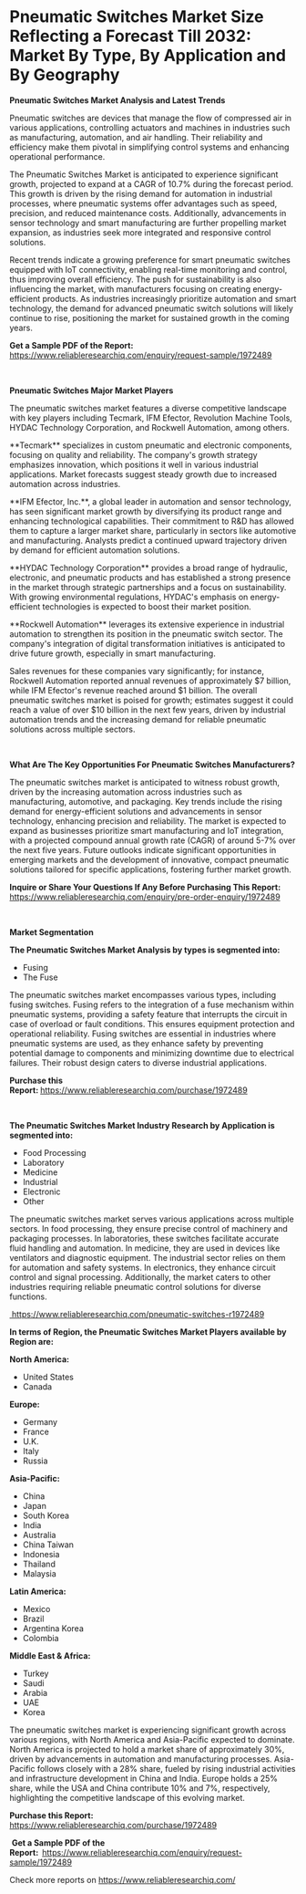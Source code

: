 <p><h1>Pneumatic Switches Market Size Reflecting a Forecast Till 2032: Market By Type, By Application and By Geography</h1></p><p><strong>Pneumatic Switches Market Analysis and Latest Trends</strong></p>
<p><p>Pneumatic switches are devices that manage the flow of compressed air in various applications, controlling actuators and machines in industries such as manufacturing, automation, and air handling. Their reliability and efficiency make them pivotal in simplifying control systems and enhancing operational performance.</p><p>The Pneumatic Switches Market is anticipated to experience significant growth, projected to expand at a CAGR of 10.7% during the forecast period. This growth is driven by the rising demand for automation in industrial processes, where pneumatic systems offer advantages such as speed, precision, and reduced maintenance costs. Additionally, advancements in sensor technology and smart manufacturing are further propelling market expansion, as industries seek more integrated and responsive control solutions.</p><p>Recent trends indicate a growing preference for smart pneumatic switches equipped with IoT connectivity, enabling real-time monitoring and control, thus improving overall efficiency. The push for sustainability is also influencing the market, with manufacturers focusing on creating energy-efficient products. As industries increasingly prioritize automation and smart technology, the demand for advanced pneumatic switch solutions will likely continue to rise, positioning the market for sustained growth in the coming years.</p></p>
<p><strong>Get a Sample PDF of the Report:&nbsp;</strong> <a href="https://www.reliableresearchiq.com/enquiry/request-sample/1972489?utm_campaign=2927&utm_medium=2&utm_source=Github&utm_content=ia&utm_term=10042025&utm_id=pneumatic-switches">https://www.reliableresearchiq.com/enquiry/request-sample/1972489</a></p>
<p>&nbsp;</p>
<p><strong>Pneumatic Switches Major Market Players</strong></p>
<p><p>The pneumatic switches market features a diverse competitive landscape with key players including Tecmark, IFM Efector, Revolution Machine Tools, HYDAC Technology Corporation, and Rockwell Automation, among others. </p><p>**Tecmark** specializes in custom pneumatic and electronic components, focusing on quality and reliability. The company's growth strategy emphasizes innovation, which positions it well in various industrial applications. Market forecasts suggest steady growth due to increased automation across industries.</p><p>**IFM Efector, Inc.**, a global leader in automation and sensor technology, has seen significant market growth by diversifying its product range and enhancing technological capabilities. Their commitment to R&D has allowed them to capture a larger market share, particularly in sectors like automotive and manufacturing. Analysts predict a continued upward trajectory driven by demand for efficient automation solutions.</p><p>**HYDAC Technology Corporation** provides a broad range of hydraulic, electronic, and pneumatic products and has established a strong presence in the market through strategic partnerships and a focus on sustainability. With growing environmental regulations, HYDAC's emphasis on energy-efficient technologies is expected to boost their market position.</p><p>**Rockwell Automation** leverages its extensive experience in industrial automation to strengthen its position in the pneumatic switch sector. The company's integration of digital transformation initiatives is anticipated to drive future growth, especially in smart manufacturing.</p><p>Sales revenues for these companies vary significantly; for instance, Rockwell Automation reported annual revenues of approximately $7 billion, while IFM Efector's revenue reached around $1 billion. The overall pneumatic switches market is poised for growth; estimates suggest it could reach a value of over $10 billion in the next few years, driven by industrial automation trends and the increasing demand for reliable pneumatic solutions across multiple sectors.</p></p>
<p>&nbsp;</p>
<p><strong>What Are The Key Opportunities For Pneumatic Switches Manufacturers?</strong></p>
<p><p>The pneumatic switches market is anticipated to witness robust growth, driven by the increasing automation across industries such as manufacturing, automotive, and packaging. Key trends include the rising demand for energy-efficient solutions and advancements in sensor technology, enhancing precision and reliability. The market is expected to expand as businesses prioritize smart manufacturing and IoT integration, with a projected compound annual growth rate (CAGR) of around 5-7% over the next five years. Future outlooks indicate significant opportunities in emerging markets and the development of innovative, compact pneumatic solutions tailored for specific applications, fostering further market growth.</p></p>
<p><strong>Inquire or Share Your Questions If Any Before Purchasing This Report:</strong> <a href="https://www.reliableresearchiq.com/enquiry/pre-order-enquiry/1972489?utm_campaign=2927&utm_medium=2&utm_source=Github&utm_content=ia&utm_term=10042025&utm_id=pneumatic-switches">https://www.reliableresearchiq.com/enquiry/pre-order-enquiry/1972489</a></p>
<p>&nbsp;</p>
<p><strong>Market Segmentation</strong></p>
<p><strong>The Pneumatic Switches Market Analysis by types is segmented into:</strong></p>
<p><ul><li>Fusing</li><li>The Fuse</li></ul></p>
<p><p>The pneumatic switches market encompasses various types, including fusing switches. Fusing refers to the integration of a fuse mechanism within pneumatic systems, providing a safety feature that interrupts the circuit in case of overload or fault conditions. This ensures equipment protection and operational reliability. Fusing switches are essential in industries where pneumatic systems are used, as they enhance safety by preventing potential damage to components and minimizing downtime due to electrical failures. Their robust design caters to diverse industrial applications.</p></p>
<p><strong>Purchase this Report:&nbsp;</strong><a href="https://www.reliableresearchiq.com/purchase/1972489?utm_campaign=2927&utm_medium=2&utm_source=Github&utm_content=ia&utm_term=10042025&utm_id=pneumatic-switches">https://www.reliableresearchiq.com/purchase/1972489</a></p>
<p>&nbsp;</p>
<p><strong>The Pneumatic Switches Market Industry Research by Application is segmented into:</strong></p>
<p><ul><li>Food Processing</li><li>Laboratory</li><li>Medicine</li><li>Industrial</li><li>Electronic</li><li>Other</li></ul></p>
<p><p>The pneumatic switches market serves various applications across multiple sectors. In food processing, they ensure precise control of machinery and packaging processes. In laboratories, these switches facilitate accurate fluid handling and automation. In medicine, they are used in devices like ventilators and diagnostic equipment. The industrial sector relies on them for automation and safety systems. In electronics, they enhance circuit control and signal processing. Additionally, the market caters to other industries requiring reliable pneumatic control solutions for diverse functions.</p></p>
<p><a href="https://www.reliableresearchiq.com/pneumatic-switches-r1972489?utm_campaign=2927&utm_medium=2&utm_source=Github&utm_content=ia&utm_term=10042025&utm_id=pneumatic-switches">&nbsp;https://www.reliableresearchiq.com/pneumatic-switches-r1972489</a></p>
<p><strong>In terms of Region, the Pneumatic Switches Market Players available by Region are:</strong></p>
<p>
    <p> <strong> North America: </strong>
        <ul>
            <li>United States</li>
            <li>Canada</li>
        </ul>
        </p> 
    <p> <strong> Europe: </strong>
        <ul>
            <li>Germany</li>
            <li>France</li>
            <li>U.K.</li>
            <li>Italy</li>
            <li>Russia</li>
        </ul>
        </p> 
    <p> <strong> Asia-Pacific: </strong>
        <ul>
            <li>China</li>
            <li>Japan</li>
            <li>South Korea</li>
            <li>India</li>
            <li>Australia</li>
            <li>China Taiwan</li>
            <li>Indonesia</li>
            <li>Thailand</li>
            <li>Malaysia</li>
        </ul>
        </p> 
    <p> <strong> Latin America: </strong>
        <ul>
            <li>Mexico</li>
            <li>Brazil</li>
            <li>Argentina Korea</li>
            <li>Colombia</li>
        </ul>
        </p> 
    <p> <strong> Middle East & Africa: </strong>
        <ul>
            <li>Turkey</li>
            <li>Saudi</li>
            <li>Arabia</li>
            <li>UAE</li>
            <li>Korea</li>
        </ul>
    </p>
    </p>
<p><p>The pneumatic switches market is experiencing significant growth across various regions, with North America and Asia-Pacific expected to dominate. North America is projected to hold a market share of approximately 30%, driven by advancements in automation and manufacturing processes. Asia-Pacific follows closely with a 28% share, fueled by rising industrial activities and infrastructure development in China and India. Europe holds a 25% share, while the USA and China contribute 10% and 7%, respectively, highlighting the competitive landscape of this evolving market.</p></p>
<p><strong>Purchase this Report: </strong><a href="https://www.reliableresearchiq.com/purchase/1972489?utm_campaign=2927&utm_medium=2&utm_source=Github&utm_content=ia&utm_term=10042025&utm_id=pneumatic-switches">https://www.reliableresearchiq.com/purchase/1972489</a></p>
<p>&nbsp;<strong>Get a Sample PDF of the Report:&nbsp;&nbsp;</strong><a href="https://www.reliableresearchiq.com/enquiry/request-sample/1972489?utm_campaign=2927&utm_medium=2&utm_source=Github&utm_content=ia&utm_term=10042025&utm_id=pneumatic-switches">https://www.reliableresearchiq.com/enquiry/request-sample/1972489</a></p>
<p><strong></strong></p>
<p>Check more reports on <a href="https://www.reliableresearchiq.com/?utm_campaign=2927&utm_medium=2&utm_source=Github&utm_content=ia&utm_term=10042025&utm_id=pneumatic-switches">https://www.reliableresearchiq.com/</a></p>